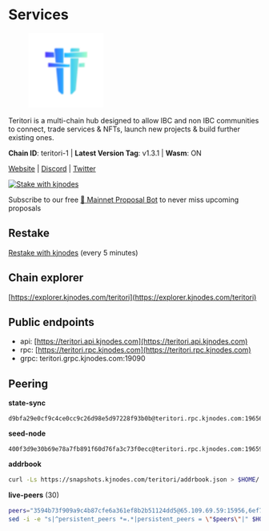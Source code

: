 # Services

<figure><img src="https://raw.githubusercontent.com/kj89/cosmos-images/main/logos/teritori.png" width="150" alt=""><figcaption></figcaption></figure>

Teritori is a multi-chain hub designed to allow IBC and non IBC communities  to connect, trade services & NFTs, launch new projects & build further existing ones.

**Chain ID**: teritori-1 | **Latest Version Tag**: v1.3.1 | **Wasm**: ON

[Website](https://teritori.com) | [Discord](https://discord.gg/teritori) | [Twitter](https://twitter.com/TeritoriNetwork)

[![Stake with kjnodes](https://i.ibb.co/cr44Q8j/button-stake-with-kjnodes.png)](https://restake.app/teritori/torivaloper184ln03hkpt75uhrrr26f66kvcqvf4yn4nc2xjm)

Subscribe to our free [🤖 Mainnet Proposal Bot](https://t.me/kjnodes_proposal_bot) to never miss upcoming proposals

## Restake

[Restake with kjnodes](https://restake.app/teritori/torivaloper184ln03hkpt75uhrrr26f66kvcqvf4yn4nc2xjm) (every 5 minutes)
## Chain explorer
[https://explorer.kjnodes.com/teritori](https://explorer.kjnodes.com/teritori)

## Public endpoints

* api: [https://teritori.api.kjnodes.com](https://teritori.api.kjnodes.com)
* rpc: [https://teritori.rpc.kjnodes.com](https://teritori.rpc.kjnodes.com)
* grpc: teritori.grpc.kjnodes.com:19090

## Peering

**state-sync**

```text
d9bfa29e0cf9c4ce0cc9c26d98e5d97228f93b0b@teritori.rpc.kjnodes.com:19656
```

**seed-node**

```text
400f3d9e30b69e78a7fb891f60d76fa3c73f0ecc@teritori.rpc.kjnodes.com:19659
```

**addrbook**
```bash
curl -Ls https://snapshots.kjnodes.com/teritori/addrbook.json > $HOME/.teritorid/config/addrbook.json
```

**live-peers** (30)
```bash
peers="3594b73f909a9c4b87cfe6a361ef8b2b51124dd5@65.109.69.59:15956,6ef7a8bc7a3cc0856594f12570e8f2282a099dcf@65.109.93.152:26796,35de81a10ed992e427e6eb1d0d9ec3622d0f37fe@193.70.47.90:15956,63c28f10976800fd783930067d3d3a4eef358b28@173.215.85.171:20070,409c8a2b94d3835419127521347355ae47f07dd3@5.181.190.157:27656,89757803f40da51678451735445ad40d5b15e059@134.65.192.221:26656,e1b058e5cfa2b836ddaa496b10911da62dcf182e@138.201.8.248:26656,c12c1ed98ab1f24266980c1f05ed0ca8812ca7aa@95.217.192.230:16656,fb228fa92234e9e92614078cfe1994b2252ada56@162.55.245.149:2110,2b4f46e601fb4ede2a0c98976337e3afdaa50dac@65.108.238.102:15956,76ac8106e8b1169f1ef28f5c45558750db85d3dc@65.108.239.241:26656,722b63e6c65628b929f22013dcbcde980210cb44@176.9.127.54:26656,3069b058b5ed85c3cdb2cf18fb1d255d966b53af@193.149.187.8:26656,41caa4106f68977e3a5123e56f57934a2d34a1c1@185.16.38.210:27166,920f32f409bbb18b641cdc9513545e2e016c2c62@142.132.203.60:26656,51eaf493facf36754411baa4f7b89355bd9cb3e7@195.201.63.87:42666,e726816f42831689eab9378d5d577f1d06d25716@176.9.188.21:26656,17308ce7e097819743a01c0d30fedaa27e9f16a4@141.95.65.73:15956,e3374c3d25a36f06662fa150043e5e6529d11570@88.198.32.17:31656,317d9a102d4a04337c65571c18df0e98269dce87@141.94.193.12:13656,2aab2f1c2c9b2a74c05ff53107f53b9b5cf75e6c@195.189.96.121:51656,34b87bdfc1f0b6a11724cf45dda3ee66c9a4691c@38.146.3.176:15956,6085c32b26fb1baa4b16b426f5d56f2fff81cfc7@135.181.165.246:26656,15e7d5ef19a373da5ca7aebbe3b57203f21e0a07@198.244.179.127:26656,ec8608f6c529a15b7a0aa9a4b40151a08dc32fe4@65.109.65.221:26796,c670830fdf60374f008fa4a4eb851deddcdaef5b@65.109.88.107:46656,5057950d34b67a67325f02949703388c4a35c1dd@154.53.59.87:19656,4740ad44e58f4f4a0e2b9c4353500009eb73a05a@176.191.97.120:26656,d9bfa29e0cf9c4ce0cc9c26d98e5d97228f93b0b@65.109.88.38:19656,46b7ae20e3cc4264076a91c3601f3894a021a80d@65.108.6.45:36656"
sed -i -e "s|^persistent_peers *=.*|persistent_peers = \"$peers\"|" $HOME/.teritorid/config/config.toml
```
